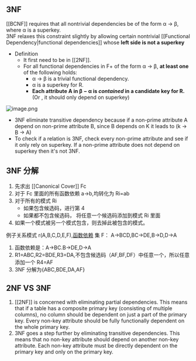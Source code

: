 ## 3NF
[[BCNF]] requires that all nontrivial dependencies be of the form α → β, where α is a superkey.  
3NF relaxes this constraint slightly by allowing certain nontrivial [[Functional Dependency|functional dependencies]] whose **left side is not a superkey**

- Definition
	- It first need to be in [[2NF]].
	- For all functional dependencies in F+ of the form α → β, **at least one** of the following holds:
		- α → β is a trivial functional dependency.
		- α is a superkey for R.
		- **Each attribute A in β − α is *contained* in a candidate key for R.** (Or , it should only depend on superkey)

![image.png](https://img.ynchen.me/2023/06/0c6a769928ccb2fa6da710b775379662.webp)

- 3NF eliminate transitive dependency because if a non-prime attribute A depend on non-prime attribute B, since B depends on K it leads to (k -> B -> A)
- To check if a relation is 3NF, check every non-prime attribute and see if it only rely on superkey. If a non-prime attribute does not depend on superkey then it's not 3NF.

## 3NF 分解
1. 先求出 [[Canonical Cover]] Fc
2. 对于 Fc 里面的所有函数依赖 a->b,均转化为 Ri=ab
3. 对于所有的模式 Ri
	- 如果包含候选码，进行第 4
	- 如果都不包含候选码， 将任意一个候选码添加到模式 Ri 里面
4. 如果一个模式被另一个模式包含，则去掉此被包含的模式。

例子关系模式 r(A,B,C,D,E,F),[函数依赖](https://so.csdn.net/so/search?q=%E5%87%BD%E6%95%B0%E4%BE%9D%E8%B5%96&spm=1001.2101.3001.7020) 集 F： A->BCD,BC->DE,B->D,D->A  
1. 函数依赖是：A->BC.B->DE,D->A  
2. R1=ABC,R2=BDE,R3=DA,不包含候选码（AF,BF,DF）中任意一个，所以任意添加一个 R4=AF  
3. 3NF 分解为{ABC,BDE,DA,AF}

## 2NF VS 3NF
1. [[2NF]] is concerned with eliminating partial dependencies. This means that if a table has a composite primary key (consisting of multiple columns), no column should be dependent on just a part of the primary key. Every non-key attribute should be fully functionally dependent on the whole primary key.
2. 3NF goes a step further by eliminating transitive dependencies. This means that no non-key attribute should depend on another non-key attribute. Each non-key attribute must be directly dependent on the primary key and only on the primary key.

